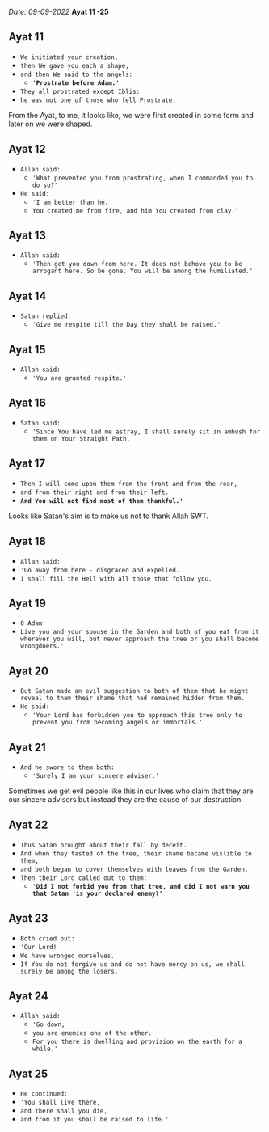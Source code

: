 *Date: 09-09-2022*
**Ayat 11 -25**

## Ayat 11

- `We initiated your creation,`
- `then We gave you each a shape,`
- `and then We said to the angels:`
  - **`'Prostrate before Adam.'`**
- `They all prostrated except Iblis:`
- `he was not one of those who fell Prostrate.`

From the Ayat, to me, it looks like, we were first created in some form and later on we were shaped.

## Ayat 12

- `Allah said:`
  - `'What prevented you from prostrating, when I commanded you to do so?'`
- `He said:`
  - `'I am better than he.`
  - `You created me from fire, and him You created from clay.'`


## Ayat 13

- `Allah said:`
  - `'Then get you down from here. It does not behove you to be arrogant here. So be gone. You will be among the humiliated.'`

## Ayat 14

- `Satan replied:`
  - `'Give me respite till the Day they shall be raised.'`

## Ayat 15

- `Allah said:`
  - `'You are granted respite.'`

## Ayat 16

- `Satan said:`
  - `'Since You have led me astray, I shall surely sit in ambush for them on Your Straight Path.`

## Ayat 17

- `Then I will come upon them from the front and from the rear,`
- `and from their right and from their left.`
- **`And You will not find most of them thankful.'`**

Looks like Satan's aim is to make us not to thank Allah SWT.

## Ayat 18

- `Allah said:`
- `'Go away from here - disgraced and expelled.`
- `I shall fill the Hell with all those that follow you.`

## Ayat 19

- `0 Adam!`
- `Live you and your spouse in the Garden and both of you eat from it wherever you will, but never approach the tree or you shall become wrongdoers.'`

## Ayat 20

- `But Satan made an evil suggestion to both of them that he might reveal to them their shame that had remained hidden from them.`
- `He said:`
  - `'Your Lord has forbidden you to approach this tree only to prevent you from becoming angels or immortals.'`

## Ayat 21

- `And he swore to them both:`
  - `'Surely I am your sincere adviser.'`

Sometimes we get evil people like this in our lives who claim that they are our sincere advisors but instead they are the cause of our destruction.

## Ayat 22

- `Thus Satan brought about their fall by deceit.`
- `And when they tasted of the tree, their shame became vislible to them,`
- `and both began to cover themselves with leaves from the Garden.`
- `Then their Lord called out to them:`
  - **`'Did I not forbid you from that tree, and did I not warn you that Satan 'is your declared enemy?'`**

## Ayat 23

- `Both cried out:`
- `'Our Lord!`
- `We have wronged ourselves.`
- `If You do not forgive us and do not have mercy on us, we shall surely be among the losers.'`

## Ayat 24

- `Allah said:`
  - `'Go down;`
  - `you are enemies one of the other.`
  - `For you there is dwelling and provision on the earth for a while.'`


## Ayat 25

- `He continued:`
- `'You shall live there,`
- `and there shall you die,`
- `and from it you shall be raised to life.'`


